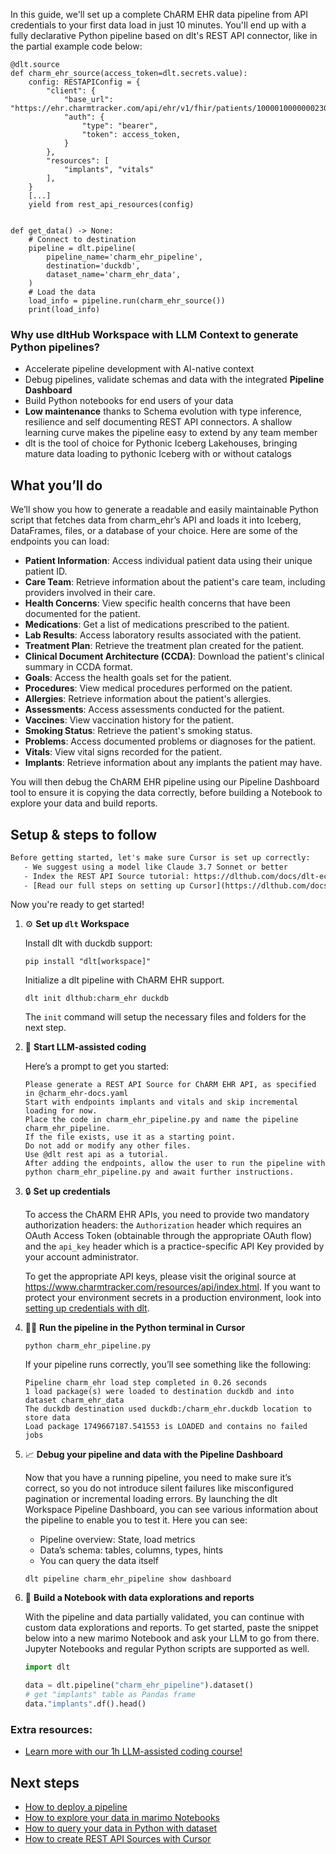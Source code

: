 In this guide, we'll set up a complete ChARM EHR data pipeline from API credentials to your first data load in just 10 minutes. You'll end up with a fully declarative Python pipeline based on dlt's REST API connector, like in the partial example code below:

```python-outcome
@dlt.source
def charm_ehr_source(access_token=dlt.secrets.value):
    config: RESTAPIConfig = {
        "client": {
            "base_url": "https://ehr.charmtracker.com/api/ehr/v1/fhir/patients/100001000000023049",
            "auth": {
                "type": "bearer",
                "token": access_token,
            }
        },
        "resources": [
            "implants", "vitals"
        ],
    }
    [...]
    yield from rest_api_resources(config)


def get_data() -> None:
    # Connect to destination
    pipeline = dlt.pipeline(
        pipeline_name='charm_ehr_pipeline',
        destination='duckdb',
        dataset_name='charm_ehr_data', 
    )
    # Load the data
    load_info = pipeline.run(charm_ehr_source())
    print(load_info) 
```

### Why use dltHub Workspace with LLM Context to generate Python pipelines?

- Accelerate pipeline development with AI-native context
- Debug pipelines, validate schemas and data with the integrated **Pipeline Dashboard**
- Build Python notebooks for end users of your data
- **Low maintenance** thanks to Schema evolution with type inference, resilience and self documenting REST API connectors. A shallow learning curve makes the pipeline easy to extend by any team member
- dlt is the tool of choice for Pythonic Iceberg Lakehouses, bringing mature data loading to pythonic Iceberg with or without catalogs

## What you’ll do

We’ll show you how to generate a readable and easily maintainable Python script that fetches data from charm_ehr’s API and loads it into Iceberg, DataFrames, files, or a database of your choice. Here are some of the endpoints you can load:

- **Patient Information**: Access individual patient data using their unique patient ID.
- **Care Team**: Retrieve information about the patient's care team, including providers involved in their care.
- **Health Concerns**: View specific health concerns that have been documented for the patient.
- **Medications**: Get a list of medications prescribed to the patient.
- **Lab Results**: Access laboratory results associated with the patient.
- **Treatment Plan**: Retrieve the treatment plan created for the patient.
- **Clinical Document Architecture (CCDA)**: Download the patient's clinical summary in CCDA format.
- **Goals**: Access the health goals set for the patient.
- **Procedures**: View medical procedures performed on the patient.
- **Allergies**: Retrieve information about the patient's allergies.
- **Assessments**: Access assessments conducted for the patient.
- **Vaccines**: View vaccination history for the patient.
- **Smoking Status**: Retrieve the patient's smoking status.
- **Problems**: Access documented problems or diagnoses for the patient.
- **Vitals**: View vital signs recorded for the patient.
- **Implants**: Retrieve information about any implants the patient may have.

You will then debug the ChARM EHR pipeline using our Pipeline Dashboard tool to ensure it is copying the data correctly, before building a Notebook to explore your data and build reports.

## Setup & steps to follow

```default
Before getting started, let's make sure Cursor is set up correctly:
   - We suggest using a model like Claude 3.7 Sonnet or better
   - Index the REST API Source tutorial: https://dlthub.com/docs/dlt-ecosystem/verified-sources/rest_api/ and add it to context as **@dlt rest api**
   - [Read our full steps on setting up Cursor](https://dlthub.com/docs/dlt-ecosystem/llm-tooling/cursor-restapi#23-configuring-cursor-with-documentation)
```

Now you're ready to get started!

1. ⚙️ **Set up `dlt` Workspace**
    
    Install dlt with duckdb support:
    ```shell
    pip install "dlt[workspace]"
    ```

    Initialize a dlt pipeline with ChARM EHR support.
    ```shell
    dlt init dlthub:charm_ehr duckdb
    ```

    The `init` command will setup the necessary files and folders for the next step.
    
2. 🤠 **Start LLM-assisted coding**
    
    Here’s a prompt to get you started:
    
    ```prompt
    Please generate a REST API Source for ChARM EHR API, as specified in @charm_ehr-docs.yaml 
    Start with endpoints implants and vitals and skip incremental loading for now. 
    Place the code in charm_ehr_pipeline.py and name the pipeline charm_ehr_pipeline. 
    If the file exists, use it as a starting point. 
    Do not add or modify any other files. 
    Use @dlt rest api as a tutorial. 
    After adding the endpoints, allow the user to run the pipeline with python charm_ehr_pipeline.py and await further instructions.
    ```

    
3. 🔒 **Set up credentials** 
    
    To access the ChARM EHR APIs, you need to provide two mandatory authorization headers: the `Authorization` header which requires an OAuth Access Token (obtainable through the appropriate OAuth flow) and the `api_key` header which is a practice-specific API Key provided by your account administrator.
    
    To get the appropriate API keys, please visit the original source at https://www.charmtracker.com/resources/api/index.html.
    If you want to protect your environment secrets in a production environment, look into [setting up credentials with dlt](https://dlthub.com/docs/walkthroughs/add_credentials).
    
4. 🏃‍♀️ **Run the pipeline in the Python terminal in Cursor**
    
    ```shell
    python charm_ehr_pipeline.py
    ```
    
    If your pipeline runs correctly, you’ll see something like the following:
    
    ```shell
    Pipeline charm_ehr load step completed in 0.26 seconds
    1 load package(s) were loaded to destination duckdb and into dataset charm_ehr_data
    The duckdb destination used duckdb:/charm_ehr.duckdb location to store data
    Load package 1749667187.541553 is LOADED and contains no failed jobs
    ```
    
5. 📈 **Debug your pipeline and data with the Pipeline Dashboard**

    Now that you have a running pipeline, you need to make sure it’s correct, so you do not introduce silent failures like misconfigured pagination or incremental loading errors. By launching the dlt Workspace Pipeline Dashboard, you can see various information about the pipeline to enable you to test it. Here you can see:
    - Pipeline overview: State, load metrics
    - Data’s schema: tables, columns, types, hints
    - You can query the data itself
    
    ```shell
    dlt pipeline charm_ehr_pipeline show dashboard
    ```
    
6. 🐍 **Build a Notebook with data explorations and reports**

    With the pipeline and data partially validated, you can continue with custom data explorations and reports. To get started, paste the snippet below into a new marimo Notebook and ask your LLM to go from there. Jupyter Notebooks and regular Python scripts are supported as well.

    
    ```python
    import dlt

   data = dlt.pipeline("charm_ehr_pipeline").dataset()
   # get "implants" table as Pandas frame
   data."implants".df().head()
    ```

### Extra resources:

- [Learn more with our 1h LLM-assisted coding course!](https://www.youtube.com/watch?v=GGid70rnJuM)

## Next steps

- [How to deploy a pipeline](https://dlthub.com/docs/walkthroughs/deploy-a-pipeline)
- [How to explore your data in marimo Notebooks](https://dlthub.com/docs/general-usage/dataset-access/marimo)
- [How to query your data in Python with dataset](https://dlthub.com/docs/general-usage/dataset-access/dataset)
- [How to create REST API Sources with Cursor](https://dlthub.com/docs/dlt-ecosystem/llm-tooling/cursor-restapi)
